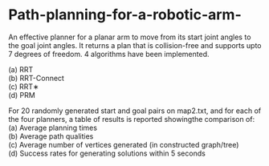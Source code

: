 # Path-planning-for-a-robotic-arm-
An effective planner for a planar arm to move from its start joint angles to the goal joint angles. It returns a plan that is collision-free and supports upto 7 degrees of freedom. 4 algorithms have been implemented.

(a) RRT <br />
(b) RRT-Connect <br />
(c) RRT∗ <br />
(d) PRM <br />

For 20 randomly generated start and goal pairs on map2.txt, and for each of the four planners, a table of results is reported showingthe comparison of:
(a) Average planning times <br />
(b) Average path qualities <br />
(c) Average number of vertices generated (in constructed graph/tree) <br />
(d) Success rates for generating solutions within 5 seconds <br />

